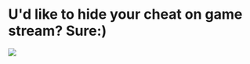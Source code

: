 # U'd like to hide your cheat on game stream? Sure:)
<a href="https://github.com/s3pt3mb3r/SecretiveRendering">
  <img align="center" src="https://github-readme-stats-five-iota.vercel.app/api/pin?username=s3pt3mb3r&repo=SecretiveRendering&show_owner=true&theme=dracula" />
</a>
